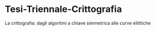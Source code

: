 # Tesi-Triennale-Crittografia
La crittografia: dagli algoritmi a chiave simmetrica alle curve ellittiche
